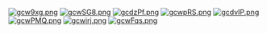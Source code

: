 [![gcw9xg.png](https://z3.ax1x.com/2021/05/16/gcw9xg.png)](https://imgtu.com/i/gcw9xg)
[![gcwSG8.png](https://z3.ax1x.com/2021/05/16/gcwSG8.png)](https://imgtu.com/i/gcwSG8)
[![gcdzPf.png](https://z3.ax1x.com/2021/05/16/gcdzPf.png)](https://imgtu.com/i/gcdzPf)
[![gcwpRS.png](https://z3.ax1x.com/2021/05/16/gcwpRS.png)](https://imgtu.com/i/gcwpRS)
[![gcdvIP.png](https://z3.ax1x.com/2021/05/16/gcdvIP.png)](https://imgtu.com/i/gcdvIP)
[![gcwPMQ.png](https://z3.ax1x.com/2021/05/16/gcwPMQ.png)](https://imgtu.com/i/gcwPMQ)
[![gcwirj.png](https://z3.ax1x.com/2021/05/16/gcwirj.png)](https://imgtu.com/i/gcwirj)
[![gcwFqs.png](https://z3.ax1x.com/2021/05/16/gcwFqs.png)](https://imgtu.com/i/gcwFqs)